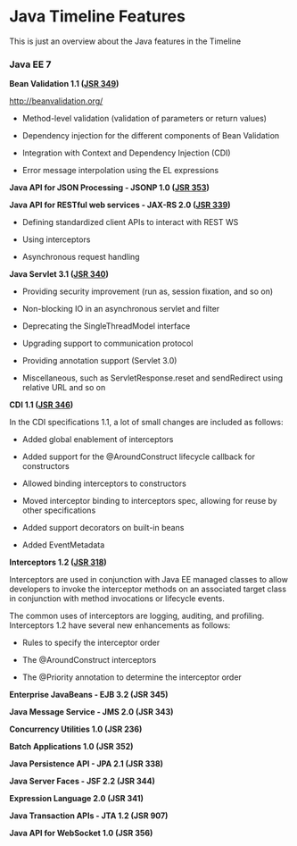 # Java Timeline Features

This is just an overview about the Java features in the Timeline

### Java EE 7

**Bean Validation 1.1 ([JSR 349](https://jcp.org/en/jsr/detail?id=349))**

http://beanvalidation.org/

- Method-level validation (validation of parameters or return values)

- Dependency injection for the different components of Bean Validation

- Integration with Context and Dependency Injection (CDI)

- Error message interpolation using the EL expressions

**Java API for JSON Processing - JSONP 1.0 ([JSR 353](http://jcp.org/en/jsr/detail?id=353))**


**Java API for RESTful web services - JAX-RS 2.0 ([JSR 339](http://jcp.org/en/jsr/detail?id=339))**

- Defining standardized client APIs to interact with REST WS

- Using interceptors

- Asynchronous request handling

**Java Servlet 3.1 ([JSR 340](http://jcp.org/en/jsr/detail?id=340))**

- Providing security improvement (run as, session fixation, and so on)

- Non-blocking IO in an asynchronous servlet and filter

- Deprecating the SingleThreadModel interface

- Upgrading support to communication protocol

- Providing annotation support (Servlet 3.0)

- Miscellaneous, such as ServletResponse.reset and sendRedirect using relative URL and so on

**CDI 1.1 ([JSR 346](http://jcp.org/en/jsr/detail?id=346))**

In the CDI specifications 1.1, a lot of small changes are included as follows:

- Added global enablement of interceptors

- Added support for the @AroundConstruct lifecycle callback for constructors

- Allowed binding interceptors to constructors

- Moved interceptor binding to interceptors spec, allowing for reuse by other specifications

- Added support decorators on built-in beans

- Added EventMetadata

**Interceptors 1.2 ([JSR 318](http://jcp.org/en/jsr/detail?id=318))**

Interceptors are used in conjunction with Java EE managed classes to allow developers to invoke the interceptor methods on an associated target class in conjunction with method invocations or lifecycle events.

The common uses of interceptors are logging, auditing, and profiling. Interceptors 1.2 have several new enhancements as follows:

- Rules to specify the interceptor order

- The @AroundConstruct interceptors

- The @Priority annotation to determine the interceptor order



**Enterprise JavaBeans - EJB 3.2 (JSR 345)**

**Java Message Service - JMS 2.0 (JSR 343)**

**Concurrency Utilities 1.0 (JSR 236)**

**Batch Applications 1.0 (JSR 352)**

**Java Persistence API - JPA 2.1 (JSR 338)**

**Java Server Faces - JSF 2.2 (JSR 344)**

**Expression Language 2.0 (JSR 341)**

**Java Transaction APIs - JTA 1.2 (JSR 907)**

**Java API for WebSocket 1.0 (JSR 356)**
